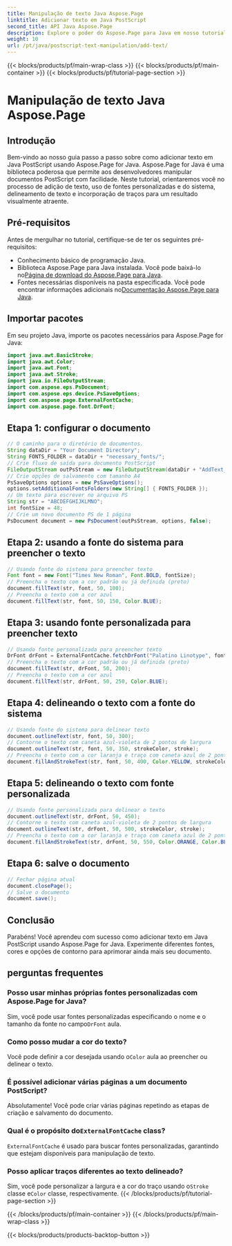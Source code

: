 ```yaml
---
title: Manipulação de texto Java Aspose.Page
linktitle: Adicionar texto em Java PostScript
second_title: API Java Aspose.Page
description: Explore o poder do Aspose.Page para Java em nosso tutorial sobre como adicionar texto a documentos PostScript. Aprenda a usar fontes do sistema e personalizadas com facilidade.
weight: 10
url: /pt/java/postscript-text-manipulation/add-text/
---
```


{{< blocks/products/pf/main-wrap-class >}}
{{< blocks/products/pf/main-container >}}
{{< blocks/products/pf/tutorial-page-section >}}

# Manipulação de texto Java Aspose.Page

## Introdução
Bem-vindo ao nosso guia passo a passo sobre como adicionar texto em Java PostScript usando Aspose.Page for Java. Aspose.Page for Java é uma biblioteca poderosa que permite aos desenvolvedores manipular documentos PostScript com facilidade. Neste tutorial, orientaremos você no processo de adição de texto, uso de fontes personalizadas e do sistema, delineamento de texto e incorporação de traços para um resultado visualmente atraente.
## Pré-requisitos
Antes de mergulhar no tutorial, certifique-se de ter os seguintes pré-requisitos:
- Conhecimento básico de programação Java.
-  Biblioteca Aspose.Page para Java instalada. Você pode baixá-lo no[Página de download do Aspose.Page para Java](https://releases.aspose.com/page/java/).
-  Fontes necessárias disponíveis na pasta especificada. Você pode encontrar informações adicionais no[Documentação Aspose.Page para Java](https://reference.aspose.com/page/java/).
## Importar pacotes
Em seu projeto Java, importe os pacotes necessários para Aspose.Page for Java:
```java
import java.awt.BasicStroke;
import java.awt.Color;
import java.awt.Font;
import java.awt.Stroke;
import java.io.FileOutputStream;
import com.aspose.eps.PsDocument;
import com.aspose.eps.device.PsSaveOptions;
import com.aspose.page.ExternalFontCache;
import com.aspose.page.font.DrFont;
```
## Etapa 1: configurar o documento
```java
// O caminho para o diretório de documentos.
String dataDir = "Your Document Directory";
String FONTS_FOLDER = dataDir + "necessary_fonts/";
// Crie fluxo de saída para documento PostScript
FileOutputStream outPsStream = new FileOutputStream(dataDir + "AddText_outPS.ps");
// Crie opções de salvamento com tamanho A4
PsSaveOptions options = new PsSaveOptions();
options.setAdditionalFontsFolders(new String[] { FONTS_FOLDER });
// Um texto para escrever no arquivo PS
String str = "ABCDEFGHIJKLMNO";
int fontSize = 48;
// Crie um novo documento PS de 1 página
PsDocument document = new PsDocument(outPsStream, options, false);
```
## Etapa 2: usando a fonte do sistema para preencher o texto
```java
// Usando fonte do sistema para preencher texto
Font font = new Font("Times New Roman", Font.BOLD, fontSize);
// Preencha o texto com a cor padrão ou já definida (preto)
document.fillText(str, font, 50, 100);
// Preencha o texto com a cor azul
document.fillText(str, font, 50, 150, Color.BLUE);
```
## Etapa 3: usando fonte personalizada para preencher texto
```java
// Usando fonte personalizada para preencher texto
DrFont drFont = ExternalFontCache.fetchDrFont("Palatino Linotype", fontSize, Font.PLAIN);
// Preencha o texto com a cor padrão ou já definida (preto)
document.fillText(str, drFont, 50, 200);
// Preencha o texto com a cor azul
document.fillText(str, drFont, 50, 250, Color.BLUE);
```
## Etapa 4: delineando o texto com a fonte do sistema
```java
// Usando fonte do sistema para delinear texto
document.outlineText(str, font, 50, 300);
// Contorne o texto com caneta azul-violeta de 2 pontos de largura
document.outlineText(str, font, 50, 350, strokeColor, stroke);
// Preencha o texto com a cor laranja e traço com caneta azul de 2 pontos de largura
document.fillAndStrokeText(str, font, 50, 400, Color.YELLOW, strokeColor, stroke);
```
## Etapa 5: delineando o texto com fonte personalizada
```java
// Usando fonte personalizada para delinear o texto
document.outlineText(str, drFont, 50, 450);
// Contorne o texto com caneta azul-violeta de 2 pontos de largura
document.outlineText(str, drFont, 50, 500, strokeColor, stroke);
// Preencha o texto com a cor laranja e traço com caneta azul de 2 pontos de largura
document.fillAndStrokeText(str, drFont, 50, 550, Color.ORANGE, Color.BLUE, stroke);
```
## Etapa 6: salve o documento
```java
// Fechar página atual
document.closePage();
// Salve o documento
document.save();
```
## Conclusão
Parabéns! Você aprendeu com sucesso como adicionar texto em Java PostScript usando Aspose.Page for Java. Experimente diferentes fontes, cores e opções de contorno para aprimorar ainda mais seu documento.
## perguntas frequentes
### Posso usar minhas próprias fontes personalizadas com Aspose.Page for Java?
 Sim, você pode usar fontes personalizadas especificando o nome e o tamanho da fonte no campo`DrFont` aula.
### Como posso mudar a cor do texto?
 Você pode definir a cor desejada usando o`Color` aula ao preencher ou delinear o texto.
### É possível adicionar várias páginas a um documento PostScript?
Absolutamente! Você pode criar várias páginas repetindo as etapas de criação e salvamento do documento.
###  Qual é o propósito do`ExternalFontCache` class?
`ExternalFontCache` é usado para buscar fontes personalizadas, garantindo que estejam disponíveis para manipulação de texto.
### Posso aplicar traços diferentes ao texto delineado?
 Sim, você pode personalizar a largura e a cor do traço usando o`Stroke` classe e`Color` classe, respectivamente.
{{< /blocks/products/pf/tutorial-page-section >}}

{{< /blocks/products/pf/main-container >}}
{{< /blocks/products/pf/main-wrap-class >}}

{{< blocks/products/products-backtop-button >}}
